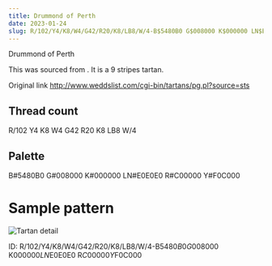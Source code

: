 ```yaml
---
title: Drummond of Perth
date: 2023-01-24
slug: R/102/Y4/K8/W4/G42/R20/K8/LB8/W/4-B$5480B0 G$008000 K$000000 LN$E0E0E0 R$C00000 Y$F0C000
---
```

Drummond of Perth

This was sourced from <no value>.  It is a 9 stripes tartan.

Original link http://www.weddslist.com/cgi-bin/tartans/pg.pl?source=sts

## Thread count
R/102 Y4 K8 W4 G42 R20 K8 LB8 W/4

## Palette
B#5480B0 G#008000 K#000000 LN#E0E0E0 R#C00000 Y#F0C000

# Sample pattern

![Tartan detail](tartan.png "R/102 Y4 K8 W4 G42 R20 K8 LB8 W/4 tartan")

ID: R/102/Y4/K8/W4/G42/R20/K8/LB8/W/4-B$5480B0 G$008000 K$000000 LN$E0E0E0 R$C00000 Y$F0C000